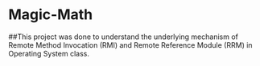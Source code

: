 # Magic-Math
##This project was done to understand the underlying mechanism of Remote Method Invocation (RMI) and Remote Reference Module (RRM) in Operating System class.
